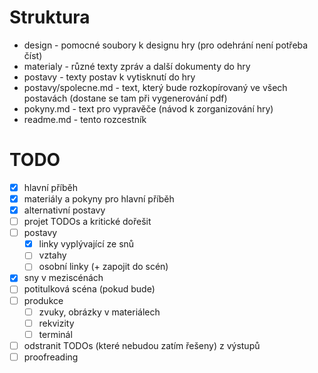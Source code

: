 # Struktura

- design - pomocné soubory k designu hry (pro odehrání není potřeba číst)
- materialy - různé texty zpráv a další dokumenty do hry
- postavy - texty postav k vytisknutí do hry
- postavy/spolecne.md - text, který bude rozkopírovaný ve všech postavách (dostane se tam při vygenerování pdf)
- pokyny.md - text pro vypravěče (návod k zorganizování hry)
- readme.md - tento rozcestník

# TODO

- [x] hlavní příběh
- [x] materiály a pokyny pro hlavní příběh
- [x] alternativní postavy
- [ ] projet TODOs a kritické dořešit
- [ ] postavy
    - [x] linky vyplývající ze snů
    - [ ] vztahy
    - [ ] osobní linky (+ zapojit do scén)
- [x] sny v meziscénách
- [ ] potitulková scéna (pokud bude)
- [ ] produkce
    - [ ] zvuky, obrázky v materiálech
    - [ ] rekvizity
    - [ ] terminál
- [ ] odstranit TODOs (které nebudou zatím řešeny) z výstupů
- [ ] proofreading
